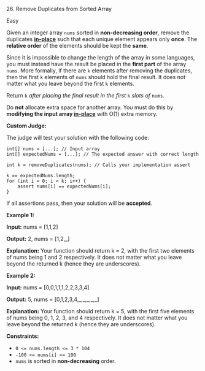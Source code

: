 ﻿26\. Remove Duplicates from Sorted Array

Easy

Given an integer array `nums` sorted in **non-decreasing order**, remove the duplicates [**in-place**](https://en.wikipedia.org/wiki/In-place_algorithm) such that each unique element appears only **once**. The **relative order** of the elements should be kept the **same**.

Since it is impossible to change the length of the array in some languages, you must instead have the result be placed in the **first part** of the array `nums`. More formally, if there are `k` elements after removing the duplicates, then the first `k` elements of `nums` should hold the final result. It does not matter what you leave beyond the first `k` elements.

Return `k` _after placing the final result in the first_ `k` _slots of_ `nums`.

Do **not** allocate extra space for another array. You must do this by **modifying the input array [in-place](https://en.wikipedia.org/wiki/In-place_algorithm)** with O(1) extra memory.

**Custom Judge:**

The judge will test your solution with the following code:

    int[] nums = [...]; // Input array
    int[] expectedNums = [...]; // The expected answer with correct length

    int k = removeDuplicates(nums); // Calls your implementation assert

    k == expectedNums.length;
    for (int i = 0; i < k; i++) {
        assert nums[i] == expectedNums[i];
    } 

If all assertions pass, then your solution will be **accepted**.

**Example 1:**

**Input:** nums = \[1,1,2\]

**Output:** 2, nums = \[1,2,\_\]

**Explanation:** Your function should return k = 2, with the first two elements of nums being 1 and 2 respectively. It does not matter what you leave beyond the returned k (hence they are underscores). 

**Example 2:**

**Input:** nums = \[0,0,1,1,1,2,2,3,3,4\]

**Output:** 5, nums = \[0,1,2,3,4,\_,\_,\_,\_,\_\]

**Explanation:** Your function should return k = 5, with the first five elements of nums being 0, 1, 2, 3, and 4 respectively. It does not matter what you leave beyond the returned k (hence they are underscores). 

**Constraints:**

*   `0 <= nums.length <= 3 * 104`
*   `-100 <= nums[i] <= 100`
*   `nums` is sorted in **non-decreasing** order.
